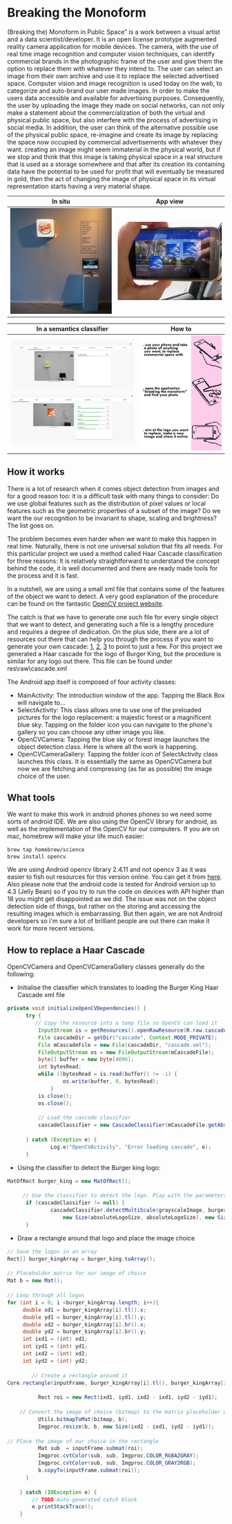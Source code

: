 # Breaking the Monoform

(Breaking the) Monoform in Public Space” is a work  between a visual artist and a data scientist/developer. It is an open license prototype augmented reality camera application for mobile devices. The camera, with the use of real time image recognition and computer vision techniques, can identify commercial brands in the photographic frame of the user and give them the option to replace them with whatever they intend to. The user can select an image from their own archive and use it to replace the selected advertised space. Computer vision and image recognition is used today on the web, to categorize and auto-brand our user made images. In order to make the users data accessible and available for advertising purposes. Consequently, the user by uploading the image they made on social networks, can not only make a statement about the commercialization of both the virtual and physical public space, but also interfere with the process of advertising in social media. In addition, the user can think of the alternative possible use of the physical public space, re-imagine and create its image  by replacing the space now occupied by commercial advertisements with whatever they want. creating an image might seem immaterial in the physical world, but if we stop and think that this image is taking physical space in a real structure that is used as a storage somewhere and that after its creation its containing data have the potential to be used for profit that will eventually be measured in gold, then the act of changing the image of physical space in its virtual representation starts having a very material shape.

In situ                     |  App view                 |
:----------------------------:|:----------------------------:|
![](assets/4.jpeg)        |![](assets/2.jpeg)    |

In a semantics classifier                     |  How to                  |
:----------------------------:|:----------------------------:|
![](assets/1.jpeg)        |![](assets/3.jpeg)    |

## How it works
There is a lot of research when it comes object detection from images and for a good reason too: it is a difficult task with many things to consider: Do we use global features such as the distribution of pixel values or local features such as the geometric properties of a subset of the image? Do we want the our recognition to be invariant to shape, scaling and brightness? The list goes on.
 
The problem becomes even harder when we want to make this happen in real time. Naturally, there is not one universal solution that fits all needs. For this particular project we used a method called Haar Cascade classification for three reasons: It is relatively straightforward to understand the concept behind the code, it is well documented and there are ready made tools for the process and it is fast.
 
In a nutshell, we are using a small xml file that contains some of the features of the object we want to detect. A very good explanation of the procedure can be found on the fantastic [OpenCV project website](http://opencv-python-tutroals.readthedocs.io/en/latest/py_tutorials/py_objdetect/py_face_detection/py_face_detection.html).

The catch is that we have to generate one such file for every single object that we want to detect, and generating such a file is a lengthy procedure and requires a degree of dedication. On the plus side, there are a lot of resources out there that can help you through the process if you want to generate your own cascade: [1](https://pythonprogramming.net/haar-cascade-object-detection-python-opencv-tutorial/), [2](http://docs.opencv.org/2.4.13.2/doc/user_guide/ug_traincascade.html), [3](http://memememememememe.me/post/training-haar-cascades/) to point to just a few. For this project we generated a Haar cascade for the logo of Burger King, but the procedure is similar for any logo out there. This file can be found under res\raw\cascade.xml
 
The Android app itself is composed of four activity classes:
* MainActivity: The introduction window of the app. Tapping the Black Box will navigate to…
* SelectActivity: This class allows one to use one of the preloaded pictures for the logo replacement: a majestic forest or a magnificent blue sky. Tapping on the folder icon you can navigate to the phone's gallery so you can choose any other image you like.
* OpenCVCamera: Tapping the blue sky or forest image launches the object detection class. Here is where all the work is happening.
* OpenCVCameraGallery: Tapping the folder icon of SelectActivity class launches this class. It is essentially the same as OpenCVCamera but now we are fetching and compressing (as far as possible) the image choice of the user.

## What tools
We want to make this work in android phones phones so we need some sorts of android IDE. We are also using the OpenCV library for android, as well as the implementation of the OpenCV for our computers. If you are on mac, homebrew will make your life much easier:

```
brew tap homebrew/science
brew install opencv
``` 

We are using Android opencv library 2.4.11 and not opencv 3 as it was easier to fish out resources for this version online. You can get it from  [here](https://sourceforge.net/projects/opencvlibrary/files/opencv-android/2.4.11/). Also please note that the android code is tested for Android version up to 4.3 (Jelly Bean) so if you try to run the code on devices with API higher than 18 you might get disappointed as we did. The issue was not on the object detection side of things, but rather on the storing and accessing the resulting images which is embarrassing. But then again, we are not Android developers so i'm sure a lot of brilliant people are out there can make it work for more recent versions.

## How to replace a Haar Cascade
OpenCVCamera and OpenCVCameraGallery classes generally do the following:
* Initialise the classifier which translates to loading the Burger King Haar Cascade xml file


``` java
private void initializeOpenCVDependencies() {
      try {
         // Copy the resource into a temp file so OpenCV can load it
          InputStream is = getResources().openRawResource(R.raw.cascade);
          File cascadeDir = getDir("cascade", Context.MODE_PRIVATE);
          File mCascadeFile = new File(cascadeDir, "cascade.xml");
          FileOutputStream os = new FileOutputStream(mCascadeFile);
          byte[] buffer = new byte[4096];
          int bytesRead;
          while ((bytesRead = is.read(buffer)) != -1) {
                  os.write(buffer, 0, bytesRead);
              }
          is.close();
          os.close();
 
          // Load the cascade classifier
          cascadeClassifier = new CascadeClassifier(mCascadeFile.getAbsolutePath());
 
      } catch (Exception e) {
              Log.e("OpenCVActivity", "Error loading cascade", e);
      }
``` 
* Using the classifier to detect the Burger king logo:
``` java
MatOfRect burger_king = new MatOfRect();
 
     // Use the classifier to detect the logo. Play with the parameters to improve detection
      if (cascadeClassifier != null) {
              cascadeClassifier.detectMultiScale(grayscaleImage, burger_king, 1.1,3,3,
                  new Size(absoluteLogoSize, absoluteLogoSize), new Size());
      }

``` 

* Draw a rectangle around that logo and place the image choice
``` java
// Save the logos in an array
Rect[] burger_kingArray = burger_king.toArray();
 
// Placeholder matrix for our image of choice
Mat b = new Mat();
 
// Loop through all logos 
for (int i = 0; i <burger_kingArray.length; i++){
     double xd1 = burger_kingArray[i].tl().x;
     double yd1 = burger_kingArray[i].tl().y;
     double xd2 = burger_kingArray[i].br().x;
     double yd2 = burger_kingArray[i].br().y;
     int ixd1 = (int) xd1;
     int iyd1 = (int) yd1;
     int ixd2 = (int) xd2;
     int iyd2 = (int) yd2;
 
        // Create a rectangle around it
Core.rectangle(inputFrame, burger_kingArray[i].tl(), burger_kingArray[i].br(), new Scalar(0, 0, 0, 0), 0);
     
          Rect roi = new Rect(ixd1, iyd1, ixd2 - ixd1, iyd2 - iyd1);
          
    // Convert the image of choice (bitmap) to the matrix placeholder we defined (b)
          Utils.bitmapToMat(bitmap, b);
          Imgproc.resize(b, b, new Size(ixd2 - ixd1, iyd2 - iyd1));
         
// Place the image of our choice in the rectangle 
          Mat sub  = inputFrame.submat(roi);
          Imgproc.cvtColor(sub, sub, Imgproc.COLOR_RGBA2GRAY);
          Imgproc.cvtColor(sub, sub, Imgproc.COLOR_GRAY2RGB);
          b.copyTo(inputFrame.submat(roi));            
      }
 
    } catch (IOException e) {
        // TODO Auto-generated catch block
        e.printStackTrace();
    }
``` 
 

 

